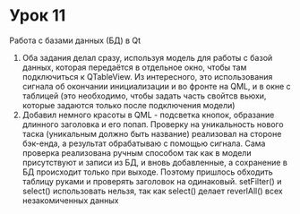 # Урок 11
Работа с базами данных (БД) в Qt

1. Оба задания делал сразу, используя модель для работы с базой данных, которая передаётся в отдельное окно, чтобы там подключиться к QTableView. Из интересного, это использования сигнала об окончании инициализации и во фронте на QML, и в окне с таблицей (это необходимо, чтобы задать часть свойтсв вьюхи, которые задаются только после подключения модели)  
2. Добавил немного красоты в QML - подсветка кнопок, образание длинного заголовка и его попап. Проверку на уникальность нового таска (уникальным должно быть название) реализовал на стороне бэк-енда, а результат обрабатываю с помощью сигнала. Сама проверка реализована ручным способом так как в модели присутствуют и записи из БД, и вновь добавленные, а сохранение в БД происходит только при выходе. Поэтому пришлось обходить таблицу руками и проверять заголовок на одинаковый. setFilter() и select() использовать нельзя, так как select() делает reverlAll() всех незакомиченных данных
